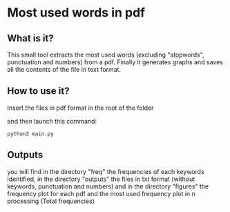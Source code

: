 # Most used words in pdf

## What is it?
This small tool extracts the most used words (excluding "stopwords", punctuation and numbers) from a pdf. 
Finally it generates graphs and saves all the contents of the file in text format.

## How to use it?

Insert the files in pdf format in the root of the folder

and then launch this command:

```
python3 main.py
```

## Outputs

you will find in the directory "freq" the frequencies of each keywords identified, in the directory "outputs" the files in txt format (without keywords, punctuation and numbers)
and in the directory "figures" the frequency plot for each pdf and the most used frequency plot in n processing (Total frequencies)
